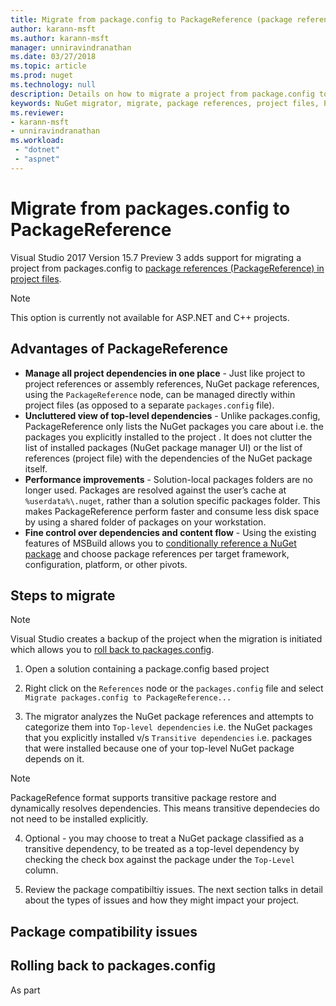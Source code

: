```yaml
---
title: Migrate from package.config to PackageReference (package references in project files) | Microsoft Docs
author: karann-msft
ms.author: karann-msft
manager: unniravindranathan
ms.date: 03/27/2018
ms.topic: article
ms.prod: nuget
ms.technology: null
description: Details on how to migrate a project from package.config to PackageReference in project files as supported by NuGet 4.0+ and VS2017 and .NET Core 2.0
keywords: NuGet migrator, migrate, package references, project files, PackageReference, packages.config, VS2017, Visual Studio 2017, NuGet 4, .NET Core 2.0
ms.reviewer:
- karann-msft
- unniravindranathan
ms.workload: 
 - "dotnet"
 - "aspnet"
---
```


# Migrate from packages.config to PackageReference

Visual Studio 2017 Version 15.7 Preview 3 adds support for migrating a project from packages.config to [package references (PackageReference) in project files](../consume-packages/Package-References-in-Project-Files.md).

> [!Note]
> This option is currently not available for ASP.NET and C++ projects.

## Advantages of PackageReference

* **Manage all project dependencies in one place** - Just like project to project references or assembly references, NuGet package references, using the `PackageReference` node, can be managed directly within project files (as opposed to a separate `packages.config` file).
* **Uncluttered view of top-level dependencies** - Unlike packages.config, PackageReference only lists the NuGet packages you care about i.e. the packages you explicitly installed to the project . It does not clutter the list of installed packages (NuGet package manager UI) or the list of references (project file) with the dependencies of the NuGet package itself. 
* **Performance improvements** - Solution-local packages folders are no longer used. Packages are resolved against the user’s cache at `%userdata%\.nuget`, rather than a solution specific packages folder. This makes PackageReference perform faster and consume less disk space by using a shared folder of packages on your workstation.
* **Fine control over dependencies and content flow** - Using the existing features of MSBuild allows you to [conditionally reference a NuGet package](../consume-packages/Package-References-in-Project-Files.md#adding-a-packagereference-condition) and choose package references per target framework, configuration, platform, or other pivots.

## Steps to migrate

> [!Note]
> Visual Studio creates a backup of the project when the migration is initiated which allows you to [roll back to packages.config](). 

1. Open a solution containing a package.config based project

2. Right click on the `References` node or the `packages.config` file and select `Migrate packages.config to PackageReference...`

3. The migrator analyzes the NuGet package references and attempts to categorize them into `Top-level dependencies` i.e. the NuGet packages that you explicitly installed v/s `Transitive dependencies` i.e. packages that were installed because one of your top-level NuGet package depends on it.

> [!Note]
> PackageRefence format supports transitive package restore and dynamically resolves dependencies. This means transitive dependecies do not need to be installed explicitly.

4. Optional - you may choose to treat a NuGet package classified as a transitive dependency, to be treated as a top-level dependency by checking the check box against the package under the `Top-Level` column.

5. Review the package compatibiltiy issues. The next section talks in detail about the types of issues and how they might impact your project.

## Package compatibility issues



## Rolling back to packages.config

As part 
